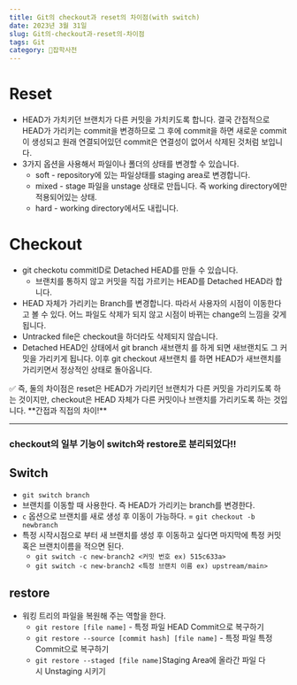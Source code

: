 ```yaml
---
title: Git의 checkout과 reset의 차이점(with switch)
date: 2023년 3월 31일
slug: Git의-checkout과-reset의-차이점
tags: Git
category: 🙏잡학사전
---
```


# Reset

- HEAD가 가치키던 브랜치가 다른 커밋을 가치키도록 합니다. 결국 간접적으로 HEAD가 가리키는 commit을 변경하므로 그 후에 commit을 하면 새로운 commit이 생성되고 원래 연결되어있던 commit은 연결성이 없어서 삭제된 것처럼 보입니다.
- 3가지 옵션을 사용해서 파일이나 폴더의 상태를 변경할 수 있습니다.
  - soft - repository에 있는 파일상태를 staging area로 변경합니다.
  - mixed - stage 파일을 unstage 상태로 만듭니다. 즉 working directory에만 적용되어있는 상태.
  - hard - working directory에서도 내립니다.

# Checkout

- git checkotu commitID로 Detached HEAD를 만들 수 있습니다.
  - 브랜치를 통하지 않고 커밋을 직접 가르키는 HEAD를 Detached HEAD라 합니다.
- HEAD 자체가 가리키는 Branch를 변경합니다. 따라서 사용자의 시점이 이동한다고 볼 수 있다. 어느 파일도 삭제가 되지 않고 시점이 바뀌는 change의 느낌을 갖게 됩니다.
- Untracked file은 checkout을 하더라도 삭제되지 않습니다.
- Detached HEAD인 상태에서 git branch 새브랜치 를 하게 되면 새브랜치도 그 커밋을 가리키게 됩니다. 이후 git checkout 새브랜치 를 하면 HEAD가 새브랜치를 가리키면서 정상적인 상태로 돌아옵니다.

<aside>
✅ 즉, 둘의 차이점은
reset은 HEAD가 가리키던 브랜치가 다른 커밋을 가리키도록 하는 것이지만, checkout은 HEAD 자체가 다른 커밋이나 브랜치를 가리키도록 하는 것입니다.
**간접과 직접의 차이!**

</aside>

---

### checkout의 일부 기능이 switch와 restore로 분리되었다!!

## Switch

- `git switch branch`
- 브랜치를 이동할 때 사용한다. 즉 HEAD가 가리키는 branch를 변경한다.
- `c` 옵션으로 브랜치를 새로 생성 후 이동이 가능하다. = `git checkout -b newbranch`
- 특정 시작시점으로 부터 새 브랜치를 생성 후 이동하고 싶다면 마지막에 특정 커밋혹은 브랜치이름을 적으면 된다.
  - `git switch -c new-branch2 <커밋 번호 ex) 515c633a>`
  - `git switch -c new-branch2 <특정 브랜치 이름 ex) upstream/main>`

## restore

- 워킹 트리의 파일을 복원해 주는 역할을 한다.
  - `git restore [file name]` - 특정 파일 HEAD Commit으로 복구하기
  - `git restore --source [commit hash] [file name]` - 특정 파일 특정 Commit으로 복구하기
  - `git restore --staged [file name]`Staging Area에 올라간 파일 다시 Unstaging 시키기
